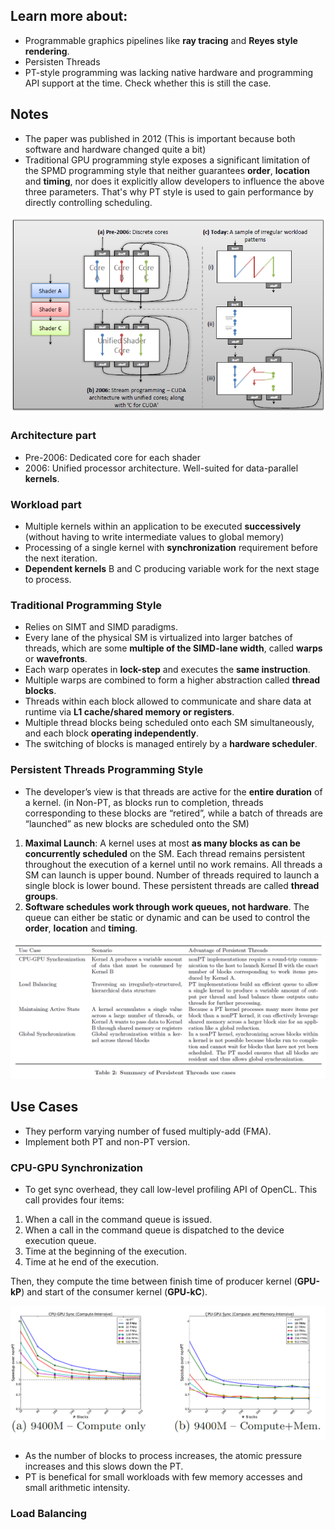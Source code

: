 ## Learn more about:
* Programmable graphics pipelines like **ray tracing** and **Reyes style rendering**.
* Persisten Threads
* PT-style programming was lacking native hardware and programming API support at the time. Check whether this is still the case.

## Notes

* The paper was published in 2012 (This is important because both software and hardware changed quite a bit)
* Traditional GPU programming style exposes a significant limitation of the SPMD programming style that neither guarantees **order**, **location** and **timing**, nor does it explicitly allow developers to influence the above three parameters. That's why PT style is used to gain performance by directly controlling scheduling.


![Evolution of GPU architecture and workload](figures/Evolution.png)

### Architecture part
* Pre-2006: Dedicated core for each shader
* 2006: Unified processor architecture. Well-suited for data-parallel **kernels**.

### Workload part
* Multiple kernels within an application to be executed **successively** (without having to write intermediate values to global memory)
* Processing of a single kernel with **synchronization** requirement before the next iteration.
* **Dependent kernels** B and C producing variable work for the next stage to process.


### Traditional Programming Style
* Relies on SIMT and SIMD paradigms.
* Every lane of the physical SM is virtualized into larger batches of threads, which are some **multiple of the SIMD-lane width**, called **warps** or **wavefronts**.
* Each warp operates in **lock-step** and executes the **same instruction**.
* Multiple warps are combined to form a higher abstraction called **thread blocks**.
* Threads within each block allowed to communicate and share data at runtime via **L1 cache/shared memory or registers**.
* Multiple thread blocks being scheduled onto each SM simultaneously, and each block **operating independently**.
* The switching of blocks is managed entirely by a **hardware scheduler**.

### Persistent Threads Programming Style
* The developer’s view is that threads are active for the **entire duration** of a kernel. (in Non-PT, as blocks run to completion, threads corresponding to these blocks are “retired”, while a batch of threads are “launched” as new blocks are scheduled onto the SM)
1. **Maximal Launch**: A kernel uses at most **as many blocks as can be concurrently scheduled** on the SM. Each thread remains persistent throughout the execution of a kernel until no work remains. All threads a SM can launch is upper bound. Number of threads required to launch a single block is lower bound. These persistent threads are called **thread groups**.
2. **Software schedules work through work queues, not hardware**. The queue can either be static or dynamic and can be used to control the **order**, **location** and **timing**.

![Advantages of PT](figures/advantages.png)

## Use Cases
* They perform varying number of fused multiply-add (FMA).
* Implement both PT and non-PT version.
### CPU-GPU Synchronization
* To get sync overhead, they call low-level profiling API of OpenCL. This call provides four items:
1. When a call in the command queue is issued.
2. When a call in the command queue is dispatched to the device execution queue.
3. Time at the beginning of the execution.
4. Time at he end of the execution.

Then, they compute the time between finish time of producer kernel (**GPU-kP**) and start of the consumer kernel (**GPU-kC**).

![Results](figures/sync.png)

* As the number of blocks to process increases, the atomic pressure increases and this slows down the PT.
* PT is benefical for small workloads with few memory accesses and small arithmetic intensity.

### Load Balancing
